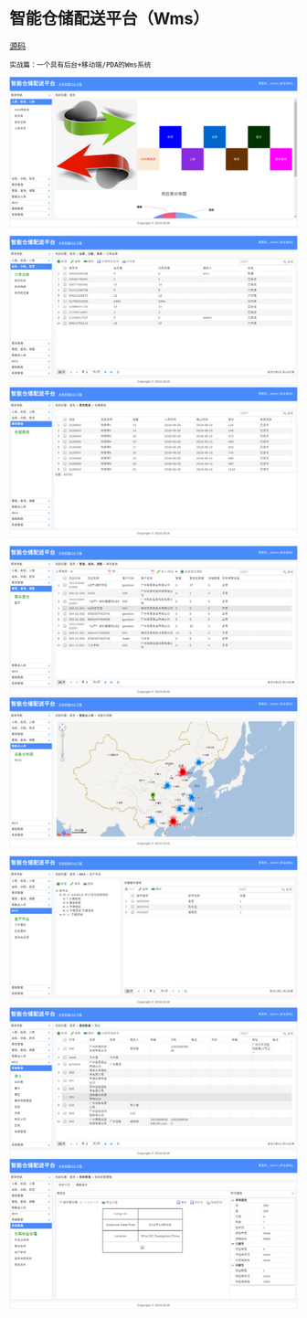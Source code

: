 # 智能仓储配送平台（Wms）
[源码](https://github.com/qq283335746/Wms)
```
实战篇：一个具有后台+移动端/PDA的Wms系统
```
![首页](../Images/Wms/wms001.png)
![订单出库](../Images/Wms/wms002.png)
![仓储费用](../Images/Wms/wms003.png)
![库存查询](../Images/Wms/wms004.png)
![设备分布图](../Images/Wms/wms005.png)
![生产作业](../Images/Wms/wms006.png)
![货主](../Images/Wms/wms007.png)
![条码标签管理](../Images/Wms/wms008.png)